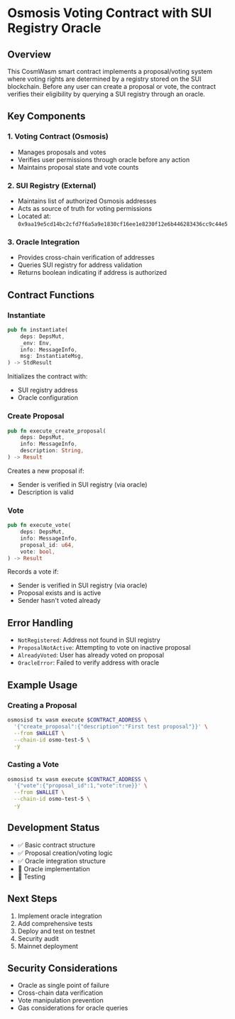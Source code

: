 # Osmosis Voting Contract with SUI Registry Oracle

## Overview
This CosmWasm smart contract implements a proposal/voting system where voting rights are determined by a registry stored on the SUI blockchain. Before any user can create a proposal or vote, the contract verifies their eligibility by querying a SUI registry through an oracle.

## Key Components

### 1. Voting Contract (Osmosis)
- Manages proposals and votes
- Verifies user permissions through oracle before any action
- Maintains proposal state and vote counts

### 2. SUI Registry (External)
- Maintains list of authorized Osmosis addresses
- Acts as source of truth for voting permissions
- Located at: `0x9aa19e5cd14bc2cfd7f6a5a9e1830cf16ee1e8230f12e6b446283436cc9c44e5`

### 3. Oracle Integration
- Provides cross-chain verification of addresses
- Queries SUI registry for address validation
- Returns boolean indicating if address is authorized

## Contract Functions

### Instantiate
```rust
pub fn instantiate(
    deps: DepsMut,
    _env: Env,
    info: MessageInfo,
    msg: InstantiateMsg,
) -> StdResult
```
Initializes the contract with:
- SUI registry address
- Oracle configuration

### Create Proposal
```rust
pub fn execute_create_proposal(
    deps: DepsMut,
    info: MessageInfo,
    description: String,
) -> Result
```
Creates a new proposal if:
- Sender is verified in SUI registry (via oracle)
- Description is valid

### Vote
```rust
pub fn execute_vote(
    deps: DepsMut,
    info: MessageInfo,
    proposal_id: u64,
    vote: bool,
) -> Result
```
Records a vote if:
- Sender is verified in SUI registry (via oracle)
- Proposal exists and is active
- Sender hasn't voted already

## Error Handling
- `NotRegistered`: Address not found in SUI registry
- `ProposalNotActive`: Attempting to vote on inactive proposal
- `AlreadyVoted`: User has already voted on proposal
- `OracleError`: Failed to verify address with oracle

## Example Usage

### Creating a Proposal
```bash
osmosisd tx wasm execute $CONTRACT_ADDRESS \
  '{"create_proposal":{"description":"First test proposal"}}' \
  --from $WALLET \
  --chain-id osmo-test-5 \
  -y
```

### Casting a Vote
```bash
osmosisd tx wasm execute $CONTRACT_ADDRESS \
  '{"vote":{"proposal_id":1,"vote":true}}' \
  --from $WALLET \
  --chain-id osmo-test-5 \
  -y
```

## Development Status
- ✅ Basic contract structure
- ✅ Proposal creation/voting logic
- ✅ Oracle integration structure
- 🚧 Oracle implementation
- 🚧 Testing

## Next Steps
1. Implement oracle integration
2. Add comprehensive tests
3. Deploy and test on testnet
4. Security audit
5. Mainnet deployment

## Security Considerations
- Oracle as single point of failure
- Cross-chain data verification
- Vote manipulation prevention
- Gas considerations for oracle queries